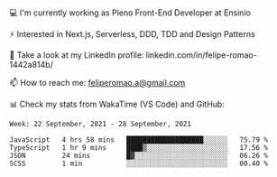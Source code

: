 💻 I'm currently working as Pleno Front-End Developer at Ensinio

⚡ Interested in Next.js, Serverless, DDD, TDD and Design Patterns

👥 Take a look at my LinkedIn profile: linkedin.com/in/felipe-romao-1442a814b/

📫 How to reach me: feliperomao.a@gmail.com

📊 Check my stats from WakaTime (VS Code) and GitHub:

<!--START_SECTION:waka-->
```text
Week: 22 September, 2021 - 28 September, 2021

JavaScript   4 hrs 58 mins   ███████████████████░░░░░░   75.79 % 
TypeScript   1 hr 9 mins     ████▒░░░░░░░░░░░░░░░░░░░░   17.56 % 
JSON         24 mins         █▓░░░░░░░░░░░░░░░░░░░░░░░   06.26 % 
SCSS         1 min           ░░░░░░░░░░░░░░░░░░░░░░░░░   00.40 % 
```
<!--END_SECTION:waka-->
